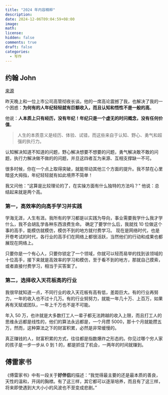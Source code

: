 ```yaml
---
title: "2024 年内容精粹"
description:
date: 2024-12-06T09:04:59+08:00
image:
math:
license:
hidden: false
comments: true
draft: false
categories:
  - 写作
---
```


## 约翰 John

[来源](https://www.douyin.com/note/7443995359644339506)

昨天晚上和一位上市公司高管彻夜长谈。他的一席高论震撼了我，也解决了我的一个困惑：**为何有的人年纪轻轻就有巨额收入，而且认知和悟性不是一般的高**。

他说：**人本质上只有经历，没有年纪！年纪只是一个虚无的时问概念，没有任何价值**。

> 人生的本质意义是经历、体验、试错，而这些来自于认知、野心、勇气和超强的执行力。

认知解决知道不知道的问题，野心解决想要不想要的问题，勇气解决敢不敢的问题，执行力解决做不做的的问题，并旦这四者互为来源、互相支撑缺一不可。

很多时候，你在一个点上取得突破，就能带动其他三个方面的提升。我不禁在心里暗竖大拇指，年纪轻轻就有如此境界不简单！

我又问他：“这算是比较理论的了，在实操方面有什么独特的方法吗？"
他说：总结起来就是两个高。

### 第一，高效率的向高手学习并实践

学海无涯，人生有涯。我所有的学习都是以实践为导向，事业需要我学什么我才学什么，我不会胡乱学各种东西浪费生命。
确定了要学什么后，我就找 10 位做这个事的高手，能模仿就模仿，模仿不到的地方就付费学习。
现在是网络时代，也是开卷考试的时代，各行业的高手们在网络上都很活跃，当然他们的行动和成果也都展现在网络上。

只要你是一个有心人，只要你锁定了一个领域，你就可以轻而易举的找到该领域的十位高手，接下来就是高效率的学习和模仿，至于看不到的地方，那就自己摸索，或者直接付费学习，相当于买答案了。

### 第二，选择收入天花板高的行业

我很早就知道一点，不同行业的收入天花板有高有低，差距巨大。有的行业再努力，一年的收入也不过十几万。有的行业努努力，就能一年几十万、上百万，如果再有天赋或团队，一年上千万也不是不可能。

年入 50 万，也许就是大多数打工人一辈子都无法跨越的收入上限，而且打工人的思维永远都是线性的，他们的算法永远都是，一个月攒 5000，那十个月就能攒五万，然而，这种算法之下的财富积累，必然是非常缓慢的。

真正赚钱的人，财富积累的方式，往往都是指数爆炸之形态的。你见过哪个穷人家的孩子是一步一步从 0 到 1 的，都是抓佳了机会，一两年的时间就赚到。

## 傅雷家书

《傅雷家书》中有一段关于**好伴侣**的描述：“我觉得最主要的还是最本质的善良，天性的温和，开阔的胸襟。有了这三样，其它都可以逐渐培养，而且有了这三样，将来即使遇到大大小小的风波也不至变成悲剧。”
